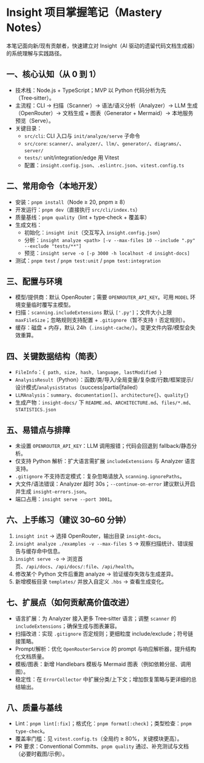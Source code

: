 # Insight 项目掌握笔记（Mastery Notes）

本笔记面向新/现有贡献者，快速建立对 Insight（AI 驱动的遗留代码文档生成器）的系统理解与实践路径。

## 一、核心认知（从 0 到 1）
- 技术栈：Node.js + TypeScript；MVP 以 Python 代码分析为先（Tree‑sitter）。
- 主流程：CLI → 扫描（Scanner）→ 语法/语义分析（Analyzer）→ LLM 生成（OpenRouter）→ 文档生成 + 图表（Generator + Mermaid）→ 本地服务预览（Serve）。
- 关键目录：
  - `src/cli`: CLI 入口与 `init/analyze/serve` 子命令
  - `src/core`: `scanner/`、`analyzer/`、`llm/`、`generator/`、`diagrams/`、`server/`
  - `tests/`: unit/integration/edge 用 Vitest
  - 配置：`insight.config.json`、`.eslintrc.json`、`vitest.config.ts`

## 二、常用命令（本地开发）
- 安装：`pnpm install`（Node ≥ 20, pnpm ≥ 8）
- 开发运行：`pnpm dev`（直接执行 `src/cli/index.ts`）
- 质量基线：`pnpm quality`（lint + type‑check + 覆盖率）
- 生成文档：
  - 初始化：`insight init`（交互写入 `insight.config.json`）
  - 分析：`insight analyze <path> [-v --max-files 10 --include ".py" --exclude "tests/**"]`
  - 预览：`insight serve -o [-p 3000 -h localhost -d insight-docs]`
- 测试：`pnpm test` / `pnpm test:unit` / `pnpm test:integration`

## 三、配置与环境
- 模型/提供商：默认 OpenRouter；需要 `OPENROUTER_API_KEY`。可用 `MODEL` 环境变量临时覆写主模型。
- 扫描：`scanning.includeExtensions` 默认 `['.py']`；文件大小上限 `maxFileSize`；忽略规则支持配置 + `.gitignore`（暂不支持 `!` 否定规则）。
- 缓存：磁盘 + 内存，默认 24h（`.insight-cache/`）。变更文件内容/模型会失效重算。

## 四、关键数据结构（简表）
- `FileInfo`：`{ path, size, hash, language, lastModified }`
- `AnalysisResult`（Python）：函数/类/导入/全局变量/复杂度/行数/框架提示/设计模式/`analysisStatus`（success|partial|failed）
- `LLMAnalysis`：`summary`、`documentation[]`、`architecture{}`、`quality{}`
- 生成产物：`insight-docs/` 下 `README.md`、`ARCHITECTURE.md`、`files/*.md`、`STATISTICS.json`

## 五、易错点与排障
- 未设置 `OPENROUTER_API_KEY`：LLM 调用报错；代码会回退到 fallback/静态分析。
- 仅支持 Python 解析：扩大语言需扩展 `includeExtensions` 与 Analyzer 语言支持。
- `.gitignore` 不支持否定模式：复杂忽略请放入 `scanning.ignorePaths`。
- 大文件/语法错误：Analyzer 超时 30s；`--continue-on-error` 建议默认开启并生成 `insight-errors.json`。
- 端口占用：`insight serve --port 3001`。

## 六、上手练习（建议 30–60 分钟）
1) `insight init` → 选择 OpenRouter，输出目录 `insight-docs`。
2) `insight analyze ./examples -v --max-files 5` → 观察扫描统计、错误报告与缓存命中信息。
3) `insight serve -o` → 浏览首页、`/api/docs`、`/api/docs/:file`、`/api/health`。
4) 修改某个 Python 文件后重跑 analyze → 验证缓存失效与生成差异。
5) 新增模板目录 `templates/` 并放入自定义 `.hbs` → 查看生成变化。

## 七、扩展点（如何贡献高价值改进）
- 语言扩展：为 Analyzer 接入更多 Tree‑sitter 语言；调整 `scanner` 的 `includeExtensions`；确保生成与图表兼容。
- 扫描改进：实现 `.gitignore` 否定规则；更细粒度 include/exclude；符号链接策略。
- Prompt/解析：优化 `OpenRouterService` 的 prompt 与响应解析器，提升结构化文档质量。
- 模板/图表：新增 Handlebars 模板与 Mermaid 图表（例如依赖分层、调用图）。
- 稳定性：在 `ErrorCollector` 中扩展分类/上下文；增加恢复策略与更详细的总结输出。

## 八、质量与基线
- Lint：`pnpm lint[:fix]`；格式化：`pnpm format[:check]`；类型检查：`pnpm type-check`。
- 覆盖率门槛：见 `vitest.config.ts`（全局约 ≥ 80%，关键模块更高）。
- PR 要求：Conventional Commits、`pnpm quality` 通过、补充测试与文档（必要时截图/示例）。

